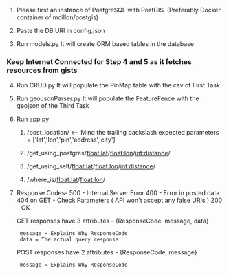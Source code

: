 1. Please first an instance of PostgreSQL with PostGIS.
(Preferably Docker container of mdillon/postgis)

2. Paste the DB URI in config.json

3. Run models.py
	It will create ORM based tables in the database

### Keep Internet Connected for Step 4 and 5 as it fetches resources from gists ###

4. Run CRUD.py
	It will populate the PinMap table with the csv of First Task

5. Run geoJsonParser.py
	It will populate the FeatureFence with the geojson of the Third Task

6. Run app.py

	1.	/post_location/ <-- Mind the trailing backslash
		expected parameters = ['lat','lon','pin','address','city']
	2.	/get_using_postgres/<float:lat>/<float:lon>/<int:distance>/

	3.	/get_using_self/<float:lat>/<float:lon>/<int:distance>/

	4.	/where_is/<float:lat>/<float:lon>/

7. Response Codes-
	500 - Internal Server Error
	400 - Error in posted data
	404 on GET - Check Parameters ( API won't accept any false URIs )
	200 - OK

	GET responses have 3 attributes -
		{ResponseCode, message, data}

		message = Explains Why ResponseCode
		data = The actual query response

	POST responses have 2 attributes -
		{ResponseCode, message}

		message = Explains Why ResponseCode
